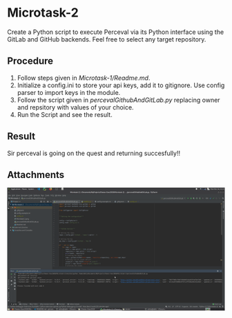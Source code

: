 # Microtask-2
Create a Python script to execute Perceval via its Python interface using the GitLab and GitHub backends. Feel free to select any target repository.

## Procedure
1. Follow steps given in <em>Microtask-1/Readme.md</em>.
2. Initialize a config.ini to store your api keys, add it to gitignore. Use config parser to import keys in the module.
3. Follow the script given in <em>percevalGithubAndGitLab.py</em> replacing owner and repsitory with values of your choice.
4. Run the Script and see the result.

## Result
Sir perceval is going on the quest and returning succesfully!!

## Attachments
![Image](/Microtask-2/image.png)
